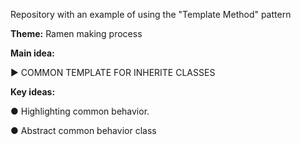 Repository with an example of using the "Template Method" pattern

<b>Theme:</b> Ramen making process

<b>Main idea:</b> 
 
► COMMON TEMPLATE FOR INHERITE CLASSES
  
<b>Key ideas:</b>

● Highlighting common behavior.

● Abstract common behavior class

